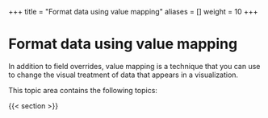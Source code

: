+++
title = "Format data using value mapping"
aliases = []
weight = 10
+++

# Format data using value mapping

In addition to field overrides, value mapping is a technique that you can use to change the visual treatment of data that appears in a visualization.

This topic area contains the following topics:

{{< section >}}
